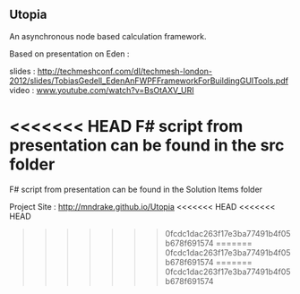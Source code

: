 ﻿Utopia
-------------

An asynchronous node based calculation framework.  

Based on presentation on Eden :  

slides : http://techmeshconf.com/dl/techmesh-london-2012/slides/TobiasGedell_EdenAnFWPFFrameworkForBuildingGUITools.pdf  
video : www.youtube.com/watch?v=BsOtAXV_URI  

<<<<<<< HEAD
F# script from presentation can be found in the src folder  
=======
F# script from presentation can be found in the Solution Items folder  

Project Site : http://mndrake.github.io/Utopia
<<<<<<< HEAD
<<<<<<< HEAD
>>>>>>> 0fcdc1dac263f17e3ba77491b4f05b678f691574
=======
>>>>>>> 0fcdc1dac263f17e3ba77491b4f05b678f691574
=======
>>>>>>> 0fcdc1dac263f17e3ba77491b4f05b678f691574
